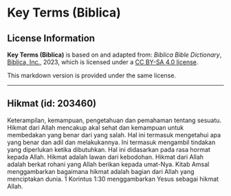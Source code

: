 # Key Terms (Biblica)

## License Information

**Key Terms (Biblica)** is based on and adapted from: _Biblica Bible Dictionary_, [Biblica, Inc.](https://www.biblica.com/), 2023, which is licensed under a [CC BY-SA 4.0 license](https://creativecommons.org/licenses/by-sa/4.0/legalcode.en).

This markdown version is provided under the same license.



--------------------------------

## Hikmat (id: 203460)

Keterampilan, kemampuan, pengetahuan dan pemahaman tentang sesuatu. Hikmat dari Allah mencakup akal sehat dan kemampuan untuk membedakan yang benar dari yang salah. Hal ini termasuk mengetahui apa yang benar dan adil dan melakukannya. Ini termasuk mengambil tindakan yang diperlukan ketika dibutuhkan. Hal ini didasarkan pada rasa hormat kepada Allah. Hikmat adalah lawan dari kebodohan. Hikmat dari Allah adalah berkat rohani yang Allah berikan kepada umat\-Nya. Kitab Amsal menggambarkan bagaimana hikmat adalah bagian dari Allah yang menciptakan dunia. 1 Korintus 1:30 menggambarkan Yesus sebagai hikmat Allah.



